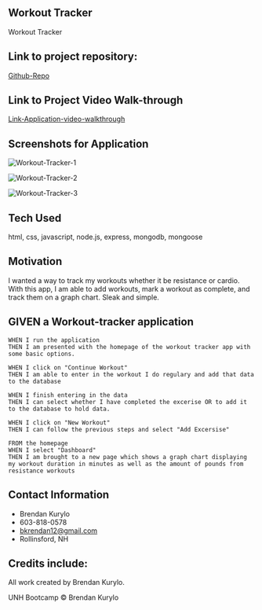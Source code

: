 ## Workout Tracker

Workout Tracker

## Link to project repository:

[Github-Repo](https://github.com/Bkrendan12/Workout-Tracker)

## Link to Project Video Walk-through

[Link-Application-video-walkthrough](https://youtu.be/vRJiZS6c0AM)

## Screenshots for Application

![Workout-Tracker-1](https://user-images.githubusercontent.com/59030105/129082120-08922bef-c2ec-4896-9ed1-5097cd31e477.png)

![Workout-Tracker-2](https://user-images.githubusercontent.com/59030105/129082322-cf20d940-b066-4262-a04b-42e5fa596160.png)

![Workout-Tracker-3](https://user-images.githubusercontent.com/59030105/129082379-b34652eb-1ef2-43af-ac07-6964e15c4b46.png)

## Tech Used

html, css, javascript, node.js, express, mongodb, mongoose

## Motivation

I wanted a way to track my workouts whether it be resistance or cardio. With this app, I am able to add workouts, mark a workout as complete, and track them on a graph chart. Sleak and simple.

## GIVEN a Workout-tracker application

```
WHEN I run the application
THEN I am presented with the homepage of the workout tracker app with some basic options.

WHEN I click on "Continue Workout"
THEN I am able to enter in the workout I do regulary and add that data to the database

WHEN I finish entering in the data
THEN I can select whether I have completed the excerise OR to add it to the database to hold data.

WHEN I click on "New Workout"
THEN I can follow the previous steps and select "Add Excersise"

FROM the homepage
WHEN I select "Dashboard"
THEN I am brought to a new page which shows a graph chart displaying my workout duration in minutes as well as the amount of pounds from resistance workouts
```

## Contact Information

- Brendan Kurylo
- 603-818-0578
- bkrendan12@gmail.com
- Rollinsford, NH

## Credits include:

All work created by Brendan Kurylo.

UNH Bootcamp © Brendan Kurylo
